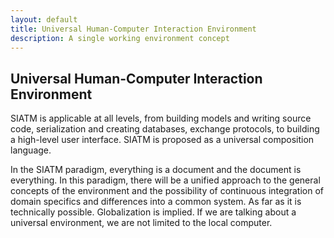 ```yaml
---
layout: default
title: Universal Human-Computer Interaction Environment
description: A single working environment concept
---
```


## Universal Human-Computer Interaction Environment

SIATM is applicable at all levels, from building models and writing source code, serialization and creating databases, exchange protocols,
to building a high-level user interface. SIATM is proposed as a universal composition language.

In the SIATM paradigm, everything is a document and the document is everything.
In this paradigm, there will be a unified approach to the general concepts of the environment and the possibility of continuous integration of domain specifics and differences into a common system.
As far as it is technically possible. Globalization is implied. If we are talking about a universal environment, we are not limited to the local computer.